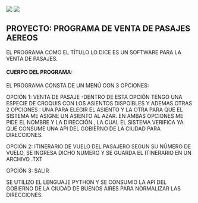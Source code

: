 ![](https://ih1.redbubble.net/image.238544439.8540/st,small,845x845-pad,1000x1000,f8f8f8.u3.jpg)
![](https://programacion.net/files/article/20160603020635_python-logo.png)

## PROYECTO: PROGRAMA DE VENTA DE PASAJES AEREOS

EL PROGRAMA COMO EL TÍTULO LO DICE ES UN SOFTWARE PARA LA VENTA DE PASAJES.

#### CUERPO DEL PROGRAMA:
EL PROGRAMA CONSTA DE UN MENÚ CON 3 OPCIONES:

OPCIÓN 1: VENTA DE PASAJE 
-DENTRO DE ESTA OPCIÓN TENGO UNA ESPECIE DE CROQUIS CON LOS ASIENTOS DISPOIBLES Y ADEMAS OTRAS 2 OPCIONES : UNA PARA ELEGIR EL ASIENTO Y LA OTRA PARA QUE EL SISTEMA ME ASIGNE UN ASIENTO AL AZAR. EN AMBAS OPCIONES ME PIDE EL NOMBRE Y LA DIRECCIÓN , LA CUAL EL SISTEMA VERIFICA YA QUE CONSUME UNA API DEL GOBIERNO DE LA CIUDAD PARA DIRECCIONES.

OPCIÓN 2: ITINERARIO DE VUELO DEL PASAJERO SEGUN SU NÚMERO DE VUELO, SE INGRESA DICHO NUMERO Y SE GUARDA EL ITINERARIO EN UN ARCHIVO .TXT

OPCIÓN 3: SALIR

SE UTILIZO EL LENGUAJE PYTHON Y SE CONSUMIO LA API DEL GOBIERNO DE LA CIUDAD DE BUENOS AIRES PARA NORMALIZAR LAS DIRECCIONES.
